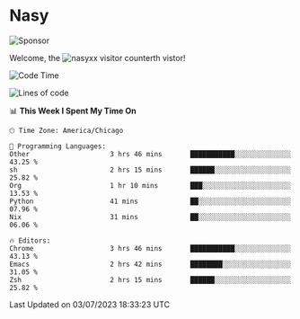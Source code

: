 # Nasy

<!--
<p align="center">
<img height="200" src="https://github-readme-stats.vercel.app/api?username=nasyxx&count_private=true&show_icons=true&theme=dracula&include_all_commits=true"/>
<img height="200" src="https://github-readme-stats.vercel.app/api/top-langs/?username=nasyxx&theme=dracula&hide=html,jupyter+notebook&count_private=true&show_icons=true"/>
</p>

  
----------------
-->

![Sponsor](https://img.shields.io/static/v1.svg?label=Sponsor&message=%E2%9D%A4&logo=GitHub&style=flat&color=pink)
 
Welcome, the ![nasyxx visitor counter](https://count.getloli.com/get/@nasyxx?theme=rule34)th vistor!
 
<!--START_SECTION:waka-->
![Code Time](http://img.shields.io/badge/Code%20Time-3%2C590%20hrs%201%20min-blue)

![Lines of code](https://img.shields.io/badge/From%20Hello%20World%20I%27ve%20Written-6.3%20million%20lines%20of%20code-blue)

📊 **This Week I Spent My Time On** 

```text
🕑︎ Time Zone: America/Chicago

💬 Programming Languages: 
Other                    3 hrs 46 mins       ███████████░░░░░░░░░░░░░░   43.25 % 
sh                       2 hrs 15 mins       ██████░░░░░░░░░░░░░░░░░░░   25.82 % 
Org                      1 hr 10 mins        ███░░░░░░░░░░░░░░░░░░░░░░   13.53 % 
Python                   41 mins             ██░░░░░░░░░░░░░░░░░░░░░░░   07.96 % 
Nix                      31 mins             ██░░░░░░░░░░░░░░░░░░░░░░░   06.06 % 

🔥 Editors: 
Chrome                   3 hrs 46 mins       ███████████░░░░░░░░░░░░░░   43.13 % 
Emacs                    2 hrs 42 mins       ████████░░░░░░░░░░░░░░░░░   31.05 % 
Zsh                      2 hrs 15 mins       ██████░░░░░░░░░░░░░░░░░░░   25.82 % 
```


 Last Updated on 03/07/2023 18:33:23 UTC
<!--END_SECTION:waka-->

<!-- ![visitors](https://visitor-badge.laobi.icu/badge?page_id=nasyxx.nasyxx) -->
